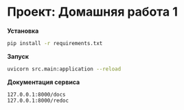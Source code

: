 # Проект: Домашняя работа 1

**Установка**
```bash
pip install -r requirements.txt
```

**Запуск**
```bash
uvicorn src.main:application --reload
```

**Документация сервиса**
```
127.0.0.1:8000/docs
127.0.0.1:8000/redoc
```